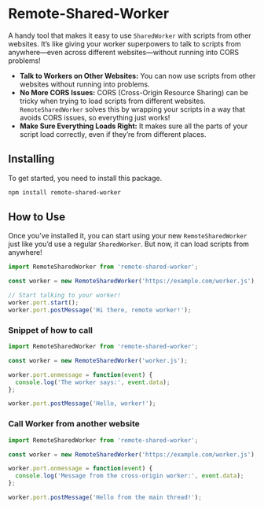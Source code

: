 
# Remote-Shared-Worker

A handy tool that makes it easy to use `SharedWorker` with scripts from other websites. It’s like giving your worker superpowers to talk to scripts from anywhere—even across different websites—without running into CORS problems!

- **Talk to Workers on Other Websites:** You can now use scripts from other websites without running into problems.
- **No More CORS Issues:** CORS (Cross-Origin Resource Sharing) can be tricky when trying to load scripts from different websites. `RemoteSharedWorker` solves this by wrapping your scripts in a way that avoids CORS issues, so everything just works!
- **Make Sure Everything Loads Right:** It makes sure all the parts of your script load correctly, even if they’re from different places.

## Installing

To get started, you need to install this package. 

```bash
npm install remote-shared-worker
```

## How to Use

Once you’ve installed it, you can start using your new `RemoteSharedWorker` just like you’d use a regular `SharedWorker`. But now, it can load scripts from anywhere!

```javascript
import RemoteSharedWorker from 'remote-shared-worker';

const worker = new RemoteSharedWorker('https://example.com/worker.js');

// Start talking to your worker!
worker.port.start();
worker.port.postMessage('Hi there, remote worker!');
```

### Snippet of how to call

```javascript
import RemoteSharedWorker from 'remote-shared-worker';

const worker = new RemoteSharedWorker('worker.js');

worker.port.onmessage = function(event) {
  console.log('The worker says:', event.data);
};

worker.port.postMessage('Hello, worker!');
```

### Call Worker from another website

```javascript
import RemoteSharedWorker from 'remote-shared-worker';

const worker = new RemoteSharedWorker('https://example.com/worker.js');

worker.port.onmessage = function(event) {
  console.log('Message from the cross-origin worker:', event.data);
};

worker.port.postMessage('Hello from the main thread!');
```
